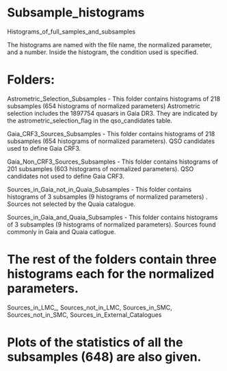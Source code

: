 # Subsample_histograms
Histograms_of_full_samples_and_subsamples

The histograms are named with the file name, the normalized parameter, and a number.
Inside the histogram, the condition used is specified.

# Folders:

Astrometric_Selection_Subsamples - This folder contains histograms of 218 subsamples (654 histograms of normalized parameters)
Astrometric selection includes the 1897754 quasars in Gaia DR3. They are indicated by
the astrometric_selection_flag in the qso_candidates table.

Gaia_CRF3_Sources_Subsamples - This folder contains histograms of 218 subsamples (654 histograms of normalized parameters).
QSO candidates used to define Gaia CRF3.

Gaia_Non_CRF3_Sources_Subsamples - This folder contains histograms of 201 subsamples (603 histograms of normalized parameters).
QSO candidates not used to define Gaia CRF3.

Sources_in_Gaia_not_in_Quaia_Subsamples - This folder contains histograms of 3 subsamples (9 histograms of normalized parameters) .
Sources not selected by the Quaia catalogue.

Sources_in_Gaia_and_Quaia_Subsamples - This folder contains histograms of 3 subsamples (9 histograms of normalized parameters).
Sources found commonly in Gaia and Quaia catlogue.

# The rest of the folders contain three histograms each for the normalized parameters.  

Sources_in_LMC_,
Sources_not_in_LMC,
Sources_in_SMC,
Sources_not_in_SMC,
Sources_in_External_Catalogues

# Plots of the statistics of all the subsamples (648) are also given.


